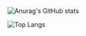 ![Anurag's GitHub stats](https://github-readme-stats.vercel.app/api?username=JvMapote&theme=dark&show_icons=true)

![Top Langs](https://github-readme-stats.vercel.app/api/top-langs/?username=JvMapote&theme=dark&show)

